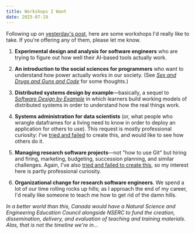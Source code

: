 ```yaml
---
title: Workshops I Want
date: 2025-07-19
---
```


Following up on [yesterday's post](@root/2025/07/18/no-satisfaction/),
here are some workshops I'd really like to take.
If you're offering any of them,
please let me know.

1.  **Experimental design and analysis for software engineers**
    who are trying to figure out how well their AI-based tools actually work.

1.  **An introduction to the social sciences for programmers**
    who want to understand how power actually works in our society.
    (See [*Sex and Drugs and Guns and Code*](@root/talks/sdgc/) for some thoughts.)

1.  **Distributed systems design by example**—basically,
    a sequel to [*Software Design by Example*](@root/sdxpy/)
    in which learners build working models of distributed systems
    in order to understand how the real things work.

1.  **Systems administration for data scientists**
    (or, what people who wrangle dataframes for a living need to know
    in order to deploy an application for others to use).
    This request is mostly professional curiosity:
    I've [tried and failed](https://gvwilson.github.io/sudonomicon/) to create this,
    and would like to see how others do it.

1.  **Managing research software projects**—not "how to use Git"
    but hiring and firing,
    marketing,
    budgeting,
    succession planning,
    and similar challenges.
    Again,
    I've also [tried and failed to create this](@root/mrsp/),
    so my interest here is partly professional curiosity.

1.  **Organizational change for research software engineers**.
    We spend a lot of our time rolling rocks up hills;
    as I approach the end of my career,
    I'd really like someone to teach me how to get rid of the damn hills.

*In a better world than this,
Canada would have a Natural Science and Engineering Education Council alongside NSERC
to fund the creation, dissemination, delivery, and evaluation of teaching and training materials.
Alas, that is not the timeline we're in…*

